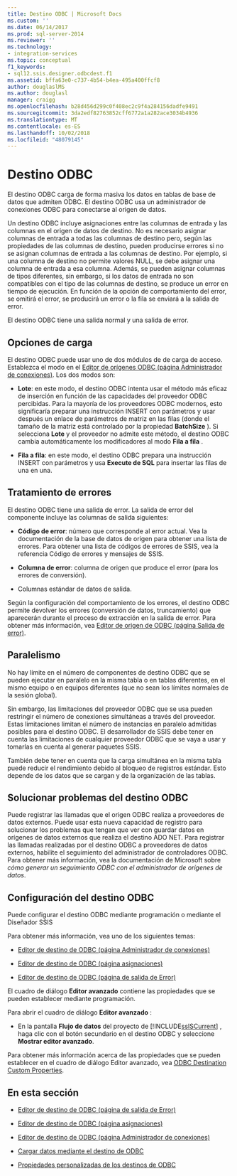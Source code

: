 ```yaml
---
title: Destino ODBC | Microsoft Docs
ms.custom: ''
ms.date: 06/14/2017
ms.prod: sql-server-2014
ms.reviewer: ''
ms.technology:
- integration-services
ms.topic: conceptual
f1_keywords:
- sql12.ssis.designer.odbcdest.f1
ms.assetid: bffa63e0-c737-4b54-b4ea-495a400ffcf8
author: douglaslMS
ms.author: douglasl
manager: craigg
ms.openlocfilehash: b28d456d299c0f408ec2c9f4a284156dadfe9491
ms.sourcegitcommit: 3da2edf82763852cff6772a1a282ace3034b4936
ms.translationtype: MT
ms.contentlocale: es-ES
ms.lasthandoff: 10/02/2018
ms.locfileid: "48079145"
---
```

# <a name="odbc-destination"></a>Destino ODBC
  El destino ODBC carga de forma masiva los datos en tablas de base de datos que admiten ODBC. El destino ODBC usa un administrador de conexiones ODBC para conectarse al origen de datos.  
  
 Un destino ODBC incluye asignaciones entre las columnas de entrada y las columnas en el origen de datos de destino. No es necesario asignar columnas de entrada a todas las columnas de destino pero, según las propiedades de las columnas de destino, pueden producirse errores si no se asignan columnas de entrada a las columnas de destino. Por ejemplo, si una columna de destino no permite valores NULL, se debe asignar una columna de entrada a esa columna. Además, se pueden asignar columnas de tipos diferentes, sin embargo, si los datos de entrada no son compatibles con el tipo de las columnas de destino, se produce un error en tiempo de ejecución. En función de la opción de comportamiento del error, se omitirá el error, se producirá un error o la fila se enviará a la salida de error.  
  
 El destino ODBC tiene una salida normal y una salida de error.  
  
##  <a name="BKMK_odbcdestination_loadoptions"></a> Opciones de carga  
 El destino ODBC puede usar uno de dos módulos de de carga de acceso. Establezca el modo en el [Editor de orígenes ODBC &#40;página Administrador de conexiones&#41;](../odbc-source-editor-connection-manager-page.md). Los dos modos son:  
  
-   **Lote**: en este modo, el destino ODBC intenta usar el método más eficaz de inserción en función de las capacidades del proveedor ODBC percibidas. Para la mayoría de los proveedores ODBC modernos, esto significaría preparar una instrucción INSERT con parámetros y usar después un enlace de parámetros de matriz en las filas (donde el tamaño de la matriz está controlado por la propiedad **BatchSize** ). Si selecciona **Lote** y el proveedor no admite este método, el destino ODBC cambia automáticamente los modificadores al modo **Fila a fila** .  
  
-   **Fila a fila**: en este modo, el destino ODBC prepara una instrucción INSERT con parámetros y usa **Execute de SQL** para insertar las filas de una en una.  
  
## <a name="error-handling"></a>Tratamiento de errores  
 El destino ODBC tiene una salida de error. La salida de error del componente incluye las columnas de salida siguientes:  
  
-   **Código de error**: número que corresponde al error actual. Vea la documentación de la base de datos de origen para obtener una lista de errores. Para obtener una lista de códigos de errores de SSIS, vea la referencia Código de errores y mensajes de SSIS.  
  
-   **Columna de error**: columna de origen que produce el error (para los errores de conversión).  
  
-   Columnas estándar de datos de salida.  
  
 Según la configuración del comportamiento de los errores, el destino ODBC permite devolver los errores (conversión de datos, truncamiento) que aparecerán durante el proceso de extracción en la salida de error. Para obtener más información, vea [Editor de origen de ODBC &#40;página Salida de error&#41;](../odbc-source-editor-error-output-page.md).  
  
## <a name="parallelism"></a>Paralelismo  
 No hay límite en el número de componentes de destino ODBC que se pueden ejecutar en paralelo en la misma tabla o en tablas diferentes, en el mismo equipo o en equipos diferentes (que no sean los límites normales de la sesión global).  
  
 Sin embargo, las limitaciones del proveedor ODBC que se usa pueden restringir el número de conexiones simultáneas a través del proveedor. Estas limitaciones limitan el número de instancias en paralelo admitidas posibles para el destino ODBC. El desarrollador de SSIS debe tener en cuenta las limitaciones de cualquier proveedor ODBC que se vaya a usar y tomarlas en cuenta al generar paquetes SSIS.  
  
 También debe tener en cuenta que la carga simultánea en la misma tabla puede reducir el rendimiento debido al bloqueo de registros estándar. Esto depende de los datos que se cargan y de la organización de las tablas.  
  
## <a name="troubleshooting-the-odbc-destination"></a>Solucionar problemas del destino ODBC  
 Puede registrar las llamadas que el origen ODBC realiza a proveedores de datos externos. Puede usar esta nueva capacidad de registro para solucionar los problemas que tengan que ver con guardar datos en orígenes de datos externos que realiza el destino ADO NET. Para registrar las llamadas realizadas por el destino ODBC a proveedores de datos externos, habilite el seguimiento del administrador de controladores ODBC. Para obtener más información, vea la documentación de Microsoft sobre *cómo generar un seguimiento ODBC con el administrador de orígenes de datos*.  
  
## <a name="configuring-the-odbc-destination"></a>Configuración del destino ODBC  
 Puede configurar el destino ODBC mediante programación o mediante el Diseñador SSIS  
  
 Para obtener más información, vea uno de los siguientes temas:  
  
-   [Editor de destino de ODBC &#40;página Administrador de conexiones&#41;](../odbc-destination-editor-connection-manager-page.md)  
  
-   [Editor de destino de ODBC &#40;página asignaciones&#41;](../odbc-destination-editor-mappings-page.md)  
  
-   [Editor de destino de ODBC &#40;página de salida de Error&#41;](../odbc-destination-editor-error-output-page.md)  
  
 El cuadro de diálogo **Editor avanzado** contiene las propiedades que se pueden establecer mediante programación.  
  
 Para abrir el cuadro de diálogo **Editor avanzado** :  
  
-   En la pantalla **Flujo de datos** del proyecto de [!INCLUDE[ssISCurrent](../../includes/ssiscurrent-md.md)] , haga clic con el botón secundario en el destino ODBC y seleccione **Mostrar editor avanzado**.  
  
 Para obtener más información acerca de las propiedades que se pueden establecer en el cuadro de diálogo Editor avanzado, vea [ODBC Destination Custom Properties](odbc-destination-custom-properties.md).  
  
## <a name="in-this-section"></a>En esta sección  
  
-   [Editor de destino de ODBC &#40;página de salida de Error&#41;](../odbc-destination-editor-error-output-page.md)  
  
-   [Editor de destino de ODBC &#40;página asignaciones&#41;](../odbc-destination-editor-mappings-page.md)  
  
-   [Editor de destino de ODBC &#40;página Administrador de conexiones&#41;](../odbc-destination-editor-connection-manager-page.md)  
  
-   [Cargar datos mediante el destino de ODBC](odbc-destination.md)  
  
-   [Propiedades personalizadas de los destinos de ODBC](odbc-destination-custom-properties.md)  
  
  
